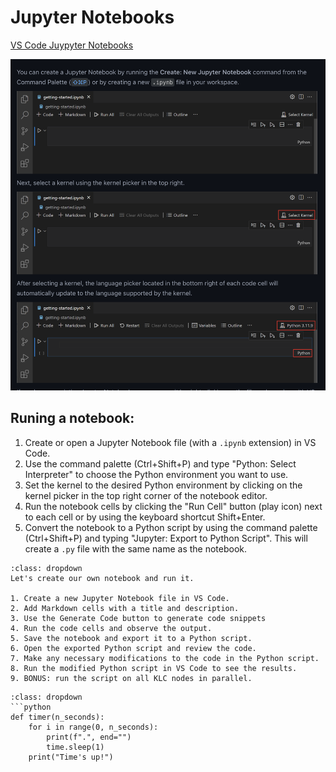 # Jupyter Notebooks

[VS Code Juypyter Notebooks](https://code.visualstudio.com/docs/datascience/jupyter-notebooks)

![VS Code](./images/vscode-jupyter.png)

## Runing a notebook:

1. Create or open a Jupyter Notebook file (with a `.ipynb` extension) in VS Code.
2. Use the command palette (Ctrl+Shift+P) and type "Python: Select Interpreter" to choose the Python environment you want to use.
3. Set the kernel to the desired Python environment by clicking on the kernel picker in the top right corner of the notebook editor.
4. Run the notebook cells by clicking the "Run Cell" button (play icon) next to each cell or by using the keyboard shortcut Shift+Enter.
5. Convert the notebook to a Python script by using the command palette (Ctrl+Shift+P) and typing "Jupyter: Export to Python Script". This will create a `.py` file with the same name as the notebook.

```{note}
:class: dropdown
Let's create our own notebook and run it.

1. Create a new Jupyter Notebook file in VS Code.
2. Add Markdown cells with a title and description.
3. Use the Generate Code button to generate code snippets
4. Run the code cells and observe the output.
5. Save the notebook and export it to a Python script.
6. Open the exported Python script and review the code.
7. Make any necessary modifications to the code in the Python script.
8. Run the modified Python script in VS Code to see the results.
9. BONUS: run the script on all KLC nodes in parallel.
```


```{note}
:class: dropdown
```python
def timer(n_seconds):
    for i in range(0, n_seconds):
        print(f".", end="")
        time.sleep(1)
    print("Time's up!")
```
